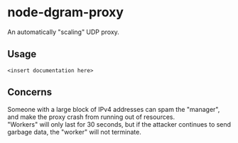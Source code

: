 # node-dgram-proxy
An automatically "scaling" UDP proxy.

## Usage
`<insert documentation here>`

## Concerns
Someone with a large block of IPv4 addresses can spam the "manager", and make the proxy crash from running out of resources.  
"Workers" will only last for 30 seconds, but if the attacker continues to send garbage data, the "worker" will not terminate.